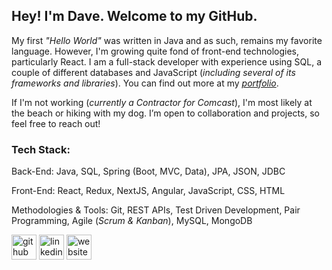 ## Hey! I'm Dave. Welcome to my GitHub.

My first _"Hello World"_ was written in Java and as such, remains my favorite language. However, I'm growing quite fond of front-end technologies, particularly React. I am a full-stack developer with experience using SQL, a couple of different databases and JavaScript (_including several of its frameworks and libraries_). You can find out more at my [_portfolio_](https://dave-estrada.com/).

If I'm not working (_currently a Contractor for Comcast_), I'm most likely at the beach or hiking with my dog. I’m open to collaboration and projects, so feel free to reach out!

### Tech Stack:

Back-End:
Java, SQL, Spring (Boot, MVC, Data), JPA, JSON, JDBC

Front-End: 
React, Redux, NextJS, Angular, JavaScript, CSS, HTML

Methodologies & Tools:
Git, REST APIs, Test Driven Development, Pair Programming, Agile (_Scrum & Kanban_), MySQL, MongoDB


[<img src='https://cdn.jsdelivr.net/npm/simple-icons@3.0.1/icons/github.svg' alt='github' height='40'>](https://github.com/David-EstradaSD) [<img src='https://cdn.jsdelivr.net/npm/simple-icons@3.0.1/icons/linkedin.svg' alt='linkedin' height='40'>](https://www.linkedin.com/in/https://www.linkedin.com/in/dave-estrada//)  [<img src='https://cdn.jsdelivr.net/npm/simple-icons@3.0.1/icons/icloud.svg' alt='website' height='40'>](https://dave-estrada.com/)  

<!-- [![David's GitHub stats](https://github-readme-stats.vercel.app/api?username=David-EstradaSD&theme=tokyonight&show_icons=true)](https://github.com/David-EstradaSD/github-readme-stats) -->
